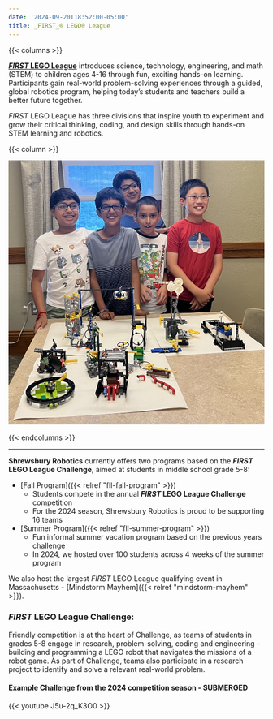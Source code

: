 ```yaml
---
date: '2024-09-20T18:52:00-05:00'
title: _FIRST_® LEGO® League
---
```


{{< columns >}}

[**_FIRST_ LEGO League**](https://www.firstinspires.org/robotics/fll/what-is-first-lego-league) introduces science, technology, engineering, and math (STEM) to children ages 4-16 through fun, exciting hands-on learning. Participants gain real-world problem-solving experiences through a guided, global robotics program, helping today’s students and teachers build a better future together.

_FIRST_ LEGO League has three divisions that inspire youth to experiment and grow their critical thinking, coding, and design skills through hands-on STEM learning and robotics.

{{< column >}}

![FLL Students](fll-students.jpg)

{{< endcolumns >}}

---

**Shrewsbury Robotics** currently offers two programs based on the **_FIRST_ LEGO League Challenge**, aimed at students in middle school grade 5-8:
* [Fall Program]({{< relref "fll-fall-program" >}})
  * Students compete in the annual **_FIRST_ LEGO League Challenge** competition
  * For the 2024 season, Shrewsbury Robotics is proud to be supporting 16 teams
* [Summer Program]({{< relref "fll-summer-program" >}})
  * Fun informal summer vacation program based on the previous years challenge
  * In 2024, we hosted over 100 students across 4 weeks of the summer program

We also host the largest _FIRST_ LEGO League qualifying event in Massachusetts - [Mindstorm Mayhem]({{< relref "mindstorm-mayhem" >}}).

### _FIRST_ LEGO League Challenge:
Friendly competition is at the heart of Challenge, as teams of students in grades 5-8 engage in research, problem-solving, coding and engineering – building and programming a LEGO robot that navigates the missions of a robot game. As part of Challenge, teams also participate in a research project to identify and solve a relevant real-world problem.

#### Example Challenge from the 2024 competition season - SUBMERGED
{{< youtube J5u-2q_K3O0 >}}